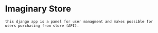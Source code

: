 # Imaginary Store

```
this django app is a panel for user managment and makes possible for users purchasing from store (API).
```
